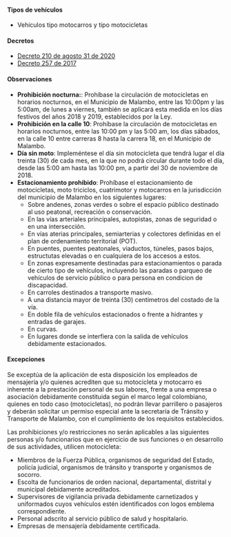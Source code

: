#### Tipos de vehículos

- Vehículos tipo motocarros y tipo motocicletas

#### Decretos

- [Decreto 210 de agosto 31 de 2020](https://pyphoy.s3.amazonaws.com/docs/malambo/decreto-210-de-agosto-31-de-2020.pdf)
- [Decreto 257 de 2017]()

#### Observaciones

- **Prohibición nocturna:**: Prohíbase la circulación de motocicletas en horarios nocturnos, en el Municipio de Malambo, entre las 10:00pm y las 5:00am, de lunes a viernes, también se aplicará esta medida en los días festivos del años 2018 y 2019, establecidos por la Ley.
- **Prohibición en la calle 10**: Prohíbase la circulación de motocicletas en horarios nocturnos, entre las 10:00 pm y las 5:00 am, los días sábados, en la calle 10 entre carreras 8 hasta la carrera 18, en el Municipio de Malambo.
- **Día sin moto**: Impleméntese el día sin motocicleta que tendrá lugar el día treinta (30) de cada mes, en la que no podrá circular durante todo el día, desde las 5:00 am hasta las 10:00 pm, a partir del 30 de noviembre de 2018.
- **Estacionamiento prohibido**: Prohíbase el estacionamiento de motocicletas, moto triciclos, cuatrimotor y motocarros en la jurisdicción del municipio de Malambo en los siguientes lugares:
  - Sobre andenes, zonas verdes o sobre el espacio público destinado al uso peatonal, recreación o conservación.
  - En las vías arteriales principales, autopistas, zonas de seguridad o en una intersección.
  - En vías aterias principales, semiarterias y colectores definidas en el plan de ordenamiento territorial (POT).
  - En puentes, puentes peatonales, viaductos, túneles, pasos bajos, estructutas elevadas o en cualquiera de los accesos a estos.
  - En zonas expresamente destinadas para estacionamientos o parada de cierto tipo de vehículos, incluyendo las paradas o parqueo de vehículos de servicio público o para persona en condicion de discapacidad.
  - En carroles destinados a transporte masivo.
  - A una distancia mayor de treinta (30) centimetros del costado de la vía.
  - En doble fila de vehículos estacionados o frente a hidrantes y entradas de garajes.
  - En curvas.
  - En lugares donde se interfiera con la salida de vehículos debidamente estacionados.

#### Excepciones

Se exceptúa de la aplicación de esta disposición los empleados de mensajería y/o quienes acrediten que su motocicleta y motocarro es inherente a la prestación personal de sus labores, frente a una empresa o asociación debidamente constituida según el marco legal colombiano, quienes en todo caso (motocicletas), no podrán llevar parrillero o pasajeros y deberán solicitar un permiso especial ante la secretaría de Tránsito y Transporte de Malambo, con el cumplimiento de los requisitos establecidos.

Las prohibiciones y/o restricciones no serán aplicables a las siguientes personas y/o funcionarios que en ejercicio de sus funciones o en desarrollo de sus actividades, utilicen motocicleta:

- Miembros de la Fuerza Pública, organismos de seguridad del Estado, policía judicial, organismos de tránsito y transporte y organismos de socorro.
- Escolta de funcionarios de orden nacional, departamental, distrital y municipal debidamente acreditados.
- Supervisores de vigilancia privada debidamente carnetizados y uniformados cuyos vehículos estén identificados con logos emblema correspondiente.
- Personal adscrito al servicio público de salud y hospitalario.
- Empresas de mensajería debidamente certificada.
